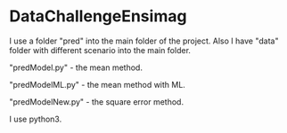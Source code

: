 # DataChallengeEnsimag

I use a folder "pred" into the main folder of the project. Also I have "data" folder with different scenario into the main folder.

"predModel.py" - the mean method.

"predModelML.py" - the mean method with ML.

"predModelNew.py" - the square error method.

I use python3.
